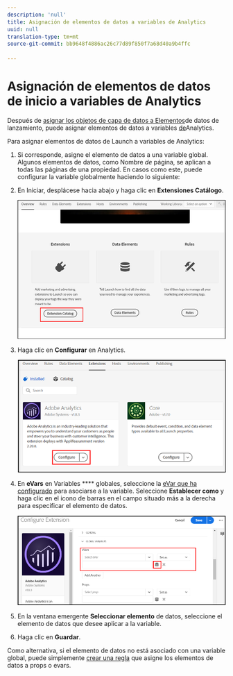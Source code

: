 ```yaml
---
description: 'null'
title: Asignación de elementos de datos a variables de Analytics
uuid: null
translation-type: tm+mt
source-git-commit: bb9648f4886ac26c77d89f850f7a68d40a9b4ffc

---
```



# Asignación de elementos de datos de inicio a variables de Analytics


Después de [asignar los objetos de capa de datos a Elementos](https://docs.adobe.com/content/help/en/analytics/implementation/layer-to-elements.md)de datos de lanzamiento, puede asignar elementos de datos a variables [de](https://docs.adobe.com/content/help/en/analytics/implementation/vars/overview.html)Analytics.

Para asignar elementos de datos de Launch a variables de Analytics:

1. Si corresponde, asigne el elemento de datos a una variable global. Algunos elementos de datos, como Nombre *de* página, se aplican a todas las páginas de una propiedad. En casos como este, puede configurar la variable globalmente haciendo lo siguiente:

2. En Iniciar, desplácese hacia abajo y haga clic en **Extensiones Catálogo**.

   ![Catálogo de extensiones](assets/extensions.png)

3. Haga clic en **Configurar** en Analytics.

   ![Extensión de Analytics](assets/configure.png)


4. En **eVars** en Variables **** globales, seleccione la [eVar que ha configurado](https://docs.adobe.com/content/help/en/analytics/admin/admin-tools/conversion-variables/conversion-var-admin.html) para asociarse a la variable. Seleccione **Establecer como** y haga clic en el icono de barras en el campo situado más a la derecha para especificar el elemento de datos.

   ![Especificar eVar](assets/evars.png)

5. En la ventana emergente **Seleccionar elemento** de datos, seleccione el elemento de datos que desee aplicar a la variable.

6. Haga clic en **Guardar**.


Como alternativa, si el elemento de datos no está asociado con una variable global, puede simplemente [crear una regla](https://docs.adobe.com/content/help/en/analytics/admin/admin-tools/processing-rules/processing-rules.html) que asigne los elementos de datos a props o evars.
